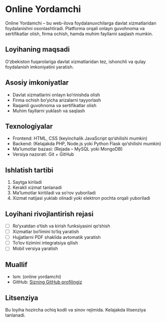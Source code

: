 # Online Yordamchi

Online Yordamchi – bu web-ilova foydalanuvchilarga davlat xizmatlaridan foydalanishni osonlashtiradi. Platforma orqali onlayn guvohnoma va sertifikatlar olish, firma ochish, hamda muhim fayllarni saqlash mumkin.

## Loyihaning maqsadi

O‘zbekiston fuqarolariga davlat xizmatlaridan tez, ishonchli va qulay foydalanish imkoniyatini yaratish.

## Asosiy imkoniyatlar

- Davlat xizmatlarini onlayn ko‘rinishda olish
- Firma ochish bo‘yicha arizalarni tayyorlash
- Raqamli guvohnoma va sertifikatlar olish
- Muhim fayllarni yuklash va saqlash

## Texnologiyalar

- Frontend: HTML, CSS (keyinchalik JavaScript qo‘shilishi mumkin)
- Backend: (Kelajakda PHP, Node.js yoki Python Flask qo‘shilishi mumkin)
- Ma’lumotlar bazasi: (Rejada – MySQL yoki MongoDB)
- Versiya nazorati: Git + GitHub

## Ishlatish tartibi

1. Saytga kiriladi
2. Kerakli xizmat tanlanadi
3. Ma’lumotlar kiritiladi va so‘rov yuboriladi
4. Xizmat natijasi yuklab olinadi yoki elektron pochta orqali yuboriladi

## Loyihani rivojlantirish rejasi

- [ ] Ro‘yxatdan o‘tish va kirish funksiyasini qo‘shish
- [ ] Xizmatlar bo‘limini to‘liq yaratish
- [ ] Hujjatlarni PDF shaklida avtomatik yaratish
- [ ] To‘lov tizimini integratsiya qilish
- [ ] Mobil versiya yaratish

## Muallif

- Ism: (online yordamchi)
- GitHub: [Sizning GitHub profilingiz](https://github.com/onlineyordamchi)

## Litsenziya

Bu loyiha hozircha ochiq kodli va sinov rejimida. Kelajakda litsenziya tanlanadi.
